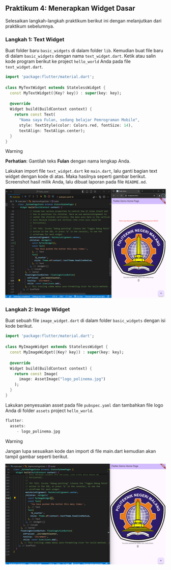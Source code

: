 ## Praktikum 4: Menerapkan Widget Dasar
Selesaikan langkah-langkah praktikum berikut ini dengan melanjutkan dari praktikum sebelumnya.

### Langkah 1: Text Widget
Buat folder baru ``basic_widgets`` di dalam folder ``lib``. Kemudian buat file baru di dalam ``basic_widgets`` dengan nama ``text_widget.dart``. Ketik atau salin kode program berikut ke project ``hello_world`` Anda pada file ``text_widget.dart``.

```dart
import 'package:flutter/material.dart';

class MyTextWidget extends StatelessWidget {
  const MyTextWidget({Key? key}) : super(key: key);

  @override
  Widget build(BuildContext context) {
    return const Text(
      "Nama saya Fulan, sedang belajar Pemrograman Mobile",
      style: TextStyle(color: Colors.red, fontSize: 14),
      textAlign: TextAlign.center);
  }
}
```
> [!WARNING]
> **Perhatian**: Gantilah teks **Fulan** dengan nama lengkap Anda.

Lakukan import file `text_widget.dart` ke `main.dart`, lalu ganti bagian text widget dengan kode di atas. Maka hasilnya seperti gambar berikut. Screenshot hasil milik Anda, lalu dibuat laporan pada file `README.md`.

!['Output](./image/1.png)

### Langkah 2: Image Widget
Buat sebuah file `image_widget.dart` di dalam folder `basic_widgets` dengan isi kode berikut.

```dart
import 'package:flutter/material.dart';

class MyImageWidget extends StatelessWidget {
  const MyImageWidget({Key? key}) : super(key: key);

  @override
  Widget build(BuildContext context) {
    return const Image(
      image: AssetImage("logo_polinema.jpg")
    );
  }
}
```
Lakukan penyesuaian asset pada file `pubspec.yaml` dan tambahkan file logo Anda di folder `assets` project `hello_world`.
```dart
flutter:
  assets:
     - logo_polinema.jpg
```

>[!WARNING]
> Jangan lupa sesuaikan kode dan import di file main.dart kemudian akan tampil gambar seperti berikut.

!['Output](./image/2.png)


